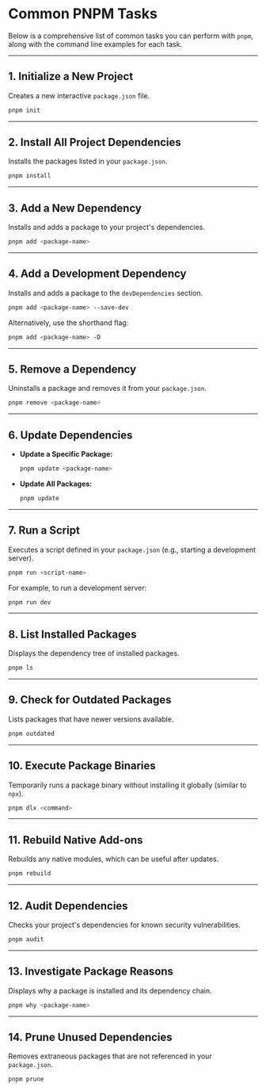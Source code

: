 # Common PNPM Tasks

Below is a comprehensive list of common tasks you can perform with `pnpm`, along with the command line examples for each task.

---

## 1. Initialize a New Project

Creates a new interactive `package.json` file.

```bash
pnpm init
```

---

## 2. Install All Project Dependencies

Installs the packages listed in your `package.json`.

```bash
pnpm install
```

---

## 3. Add a New Dependency

Installs and adds a package to your project's dependencies.

```bash
pnpm add <package-name>
```

---

## 4. Add a Development Dependency

Installs and adds a package to the `devDependencies` section.

```bash
pnpm add <package-name> --save-dev
```

Alternatively, use the shorthand flag:

```bash
pnpm add <package-name> -D
```

---

## 5. Remove a Dependency

Uninstalls a package and removes it from your `package.json`.

```bash
pnpm remove <package-name>
```

---

## 6. Update Dependencies

- **Update a Specific Package:**
  ```bash
  pnpm update <package-name>
  ```
- **Update All Packages:**
  ```bash
  pnpm update
  ```

---

## 7. Run a Script

Executes a script defined in your `package.json` (e.g., starting a development server).

```bash
pnpm run <script-name>
```

For example, to run a development server:

```bash
pnpm run dev
```

---

## 8. List Installed Packages

Displays the dependency tree of installed packages.

```bash
pnpm ls
```

---

## 9. Check for Outdated Packages

Lists packages that have newer versions available.

```bash
pnpm outdated
```

---

## 10. Execute Package Binaries

Temporarily runs a package binary without installing it globally (similar to `npx`).

```bash
pnpm dlx <command>
```

---

## 11. Rebuild Native Add-ons

Rebuilds any native modules, which can be useful after updates.

```bash
pnpm rebuild
```

---

## 12. Audit Dependencies

Checks your project's dependencies for known security vulnerabilities.

```bash
pnpm audit
```

---

## 13. Investigate Package Reasons

Displays why a package is installed and its dependency chain.

```bash
pnpm why <package-name>
```

---

## 14. Prune Unused Dependencies

Removes extraneous packages that are not referenced in your `package.json`.

```bash
pnpm prune
```

